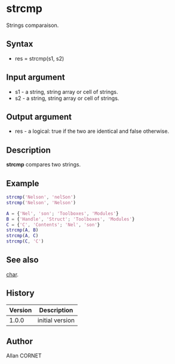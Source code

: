 # strcmp

Strings comparaison.

## Syntax

- res = strcmp(s1, s2)

## Input argument

- s1 - a string, string array or cell of strings.
- s2 - a string, string array or cell of strings.

## Output argument

- res - a logical: true if the two are identical and false otherwise.

## Description

<b>strcmp</b> compares two strings.

## Example

```matlab
strcmp('Nelson', 'nelSon')
strcmp('Nelson', 'Nelson')

A = {'Nel', 'son'; 'Toolboxes', 'Modules'}
B = {'Handle', 'Struct'; 'Toolboxes', 'Modules'}
C = {'C', 'Contents'; 'Nel', 'son'}
strcmp(A, B)
strcmp(A, C)
strcmp(C, 'C')
```

## See also

[char](char.md).

## History

| Version | Description     |
| ------- | --------------- |
| 1.0.0   | initial version |

## Author

Allan CORNET
